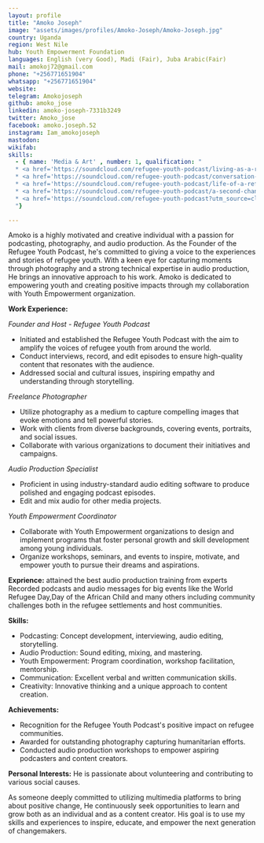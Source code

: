 ```yaml
---
layout: profile
title: "Amoko Joseph"
image: "assets/images/profiles/Amoko-Joseph/Amoko-Joseph.jpg"
country: Uganda
region: West Nile
hub: Youth Empowerment Foundation
languages: English (very Good), Madi (Fair), Juba Arabic(Fair)
mail: amokoj72@gmail.com
phone: "+256771651904"
whatsapp: "+256771651904"
website: 
telegram: Amokojoseph
github: amoko_jose
linkedin: amoko-joseph-7331b3249
twitter: Amoko_jose
facebook: amoko.joseph.52
instagram: Iam_amokojoseph
mastodon: 
wikifab: 
skills:
  - { name: 'Media & Art' , number: 1, qualification: "
  * <a href='https://soundcloud.com/refugee-youth-podcast/living-as-a-refugee-in-a-refugee-camp-in-uganda?si=34e5ad1e90ea44e09f5d16e7eec9d42e'>Life of a Refugee</a> \n
  * <a href='https://soundcloud.com/refugee-youth-podcast/conversation-with-youth-protection-officer-unhcr?si=adeb91e64f6f4dd2a2dd90d369643ea0&utm_source=clipboard&utm_medium=text&utm_campaign=social_sharing'>Interview with UNHCR Senior Protecttion associate </a>\n
  * <a href='https://soundcloud.com/refugee-youth-podcast/life-of-a-refugee-mother-as-a-refugee-in-a-refugee-settlement-in-uganda?si=ec12cfa2274c4a249c52abff77a10968&utm_source=clipboard&utm_medium=text&utm_campaign=social_sharing'>Life of a mother in a refugee camp</a> \n
  * <a href='https://soundcloud.com/refugee-youth-podcast/a-second-chance-to-education?si=dc0b3dcae2ff4a3980dba0dcf9d5f1cc&utm_source=clipboard&utm_medium=text&utm_campaign=social_sharing'>A second chance Drama</a> \n
  * <a href='https://soundcloud.com/refugee-youth-podcast?utm_source=clipboard&utm_medium=text&utm_campaign=social_sharing'>The refugee Youth Podcast</a> \n
  "}

---
```



 Amoko is a highly motivated and creative individual with a passion for podcasting, photography, and audio production. As the Founder of the Refugee Youth Podcast, he's committed to giving a voice to the experiences and stories of refugee youth. With a keen eye for capturing moments through photography and a strong technical expertise in audio production, He brings an innovative approach to his work. Amoko is dedicated to empowering youth and creating positive impacts through my collaboration with Youth Empowerment organization.

**Work Experience:**

*Founder and Host - Refugee Youth Podcast*
- Initiated and established the Refugee Youth Podcast with the aim to amplify the voices of refugee youth from around the world.
- Conduct interviews, record, and edit episodes to ensure high-quality content that resonates with the audience.
- Addressed social and cultural issues, inspiring empathy and understanding through storytelling.

*Freelance Photographer*
- Utilize photography as a medium to capture compelling images that evoke emotions and tell powerful stories.
- Work with clients from diverse backgrounds, covering events, portraits, and social issues.
- Collaborate with various organizations to document their initiatives and campaigns.

*Audio Production Specialist*
- Proficient in using industry-standard audio editing software to produce polished and engaging podcast episodes.
- Edit and mix audio for other media projects.

*Youth Empowerment Coordinator*
- Collaborate with Youth Empowerment organizations to design and implement programs that foster personal growth and skill development among young individuals.
- Organize workshops, seminars, and events to inspire, motivate, and empower youth to pursue their dreams and aspirations.

**Exprience:**
attained the best audio production training from experts
Recorded podcasts and audio messages for big events like the World Refugee Day,Day of the African Child and many others including community challenges both in the refugee settlements and host communities.

**Skills:**
- Podcasting: Concept development, interviewing, audio editing, storytelling.
- Audio Production: Sound editing, mixing, and mastering.
- Youth Empowerment: Program coordination, workshop facilitation, mentorship.
- Communication: Excellent verbal and written communication skills.
- Creativity: Innovative thinking and a unique approach to content creation.

**Achievements:**
- Recognition for the Refugee Youth Podcast's positive impact on refugee communities.
- Awarded for outstanding photography capturing humanitarian efforts.
- Conducted audio production workshops to empower aspiring podcasters and content creators.

**Personal Interests:**
 He is  passionate about volunteering and contributing to various social causes.

As someone deeply committed to utilizing multimedia platforms to bring about positive change, He continuously seek opportunities to learn and grow both as an individual and as a content creator. His goal is to use my skills and experiences to inspire, educate, and empower the next generation of changemakers.

